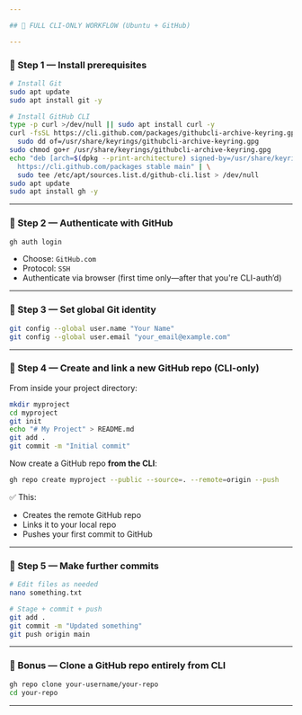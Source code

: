```yaml
---

## 🧭 FULL CLI-ONLY WORKFLOW (Ubuntu + GitHub)

---
```


### 🔹 Step 1 — Install prerequisites

```bash
# Install Git
sudo apt update
sudo apt install git -y

# Install GitHub CLI
type -p curl >/dev/null || sudo apt install curl -y
curl -fsSL https://cli.github.com/packages/githubcli-archive-keyring.gpg | \
  sudo dd of=/usr/share/keyrings/githubcli-archive-keyring.gpg
sudo chmod go+r /usr/share/keyrings/githubcli-archive-keyring.gpg
echo "deb [arch=$(dpkg --print-architecture) signed-by=/usr/share/keyrings/githubcli-archive-keyring.gpg] \
  https://cli.github.com/packages stable main" | \
  sudo tee /etc/apt/sources.list.d/github-cli.list > /dev/null
sudo apt update
sudo apt install gh -y
```

---

### 🔹 Step 2 — Authenticate with GitHub

```bash
gh auth login
```

* Choose: `GitHub.com`
* Protocol: `SSH`
* Authenticate via browser (first time only—after that you're CLI-auth’d)

---

### 🔹 Step 3 — Set global Git identity

```bash
git config --global user.name "Your Name"
git config --global user.email "your_email@example.com"
```

---

### 🔹 Step 4 — Create and link a new GitHub repo (CLI-only)

From inside your project directory:

```bash
mkdir myproject
cd myproject
git init
echo "# My Project" > README.md
git add .
git commit -m "Initial commit"
```

Now create a GitHub repo **from the CLI**:

```bash
gh repo create myproject --public --source=. --remote=origin --push
```

✅ This:

* Creates the remote GitHub repo
* Links it to your local repo
* Pushes your first commit to GitHub

---

### 🔹 Step 5 — Make further commits

```bash
# Edit files as needed
nano something.txt

# Stage + commit + push
git add .
git commit -m "Updated something"
git push origin main
```

---

### 🔹 Bonus — Clone a GitHub repo entirely from CLI

```bash
gh repo clone your-username/your-repo
cd your-repo
```

---
